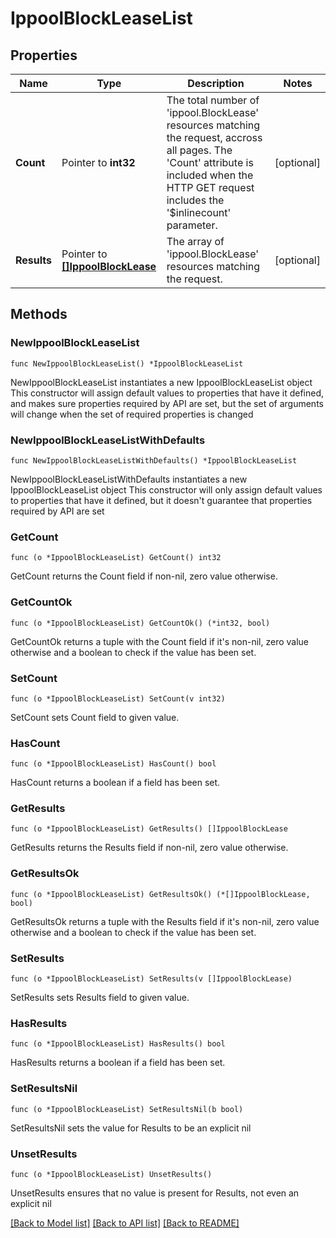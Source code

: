 # IppoolBlockLeaseList

## Properties

Name | Type | Description | Notes
------------ | ------------- | ------------- | -------------
**Count** | Pointer to **int32** | The total number of &#39;ippool.BlockLease&#39; resources matching the request, accross all pages. The &#39;Count&#39; attribute is included when the HTTP GET request includes the &#39;$inlinecount&#39; parameter. | [optional] 
**Results** | Pointer to [**[]IppoolBlockLease**](IppoolBlockLease.md) | The array of &#39;ippool.BlockLease&#39; resources matching the request. | [optional] 

## Methods

### NewIppoolBlockLeaseList

`func NewIppoolBlockLeaseList() *IppoolBlockLeaseList`

NewIppoolBlockLeaseList instantiates a new IppoolBlockLeaseList object
This constructor will assign default values to properties that have it defined,
and makes sure properties required by API are set, but the set of arguments
will change when the set of required properties is changed

### NewIppoolBlockLeaseListWithDefaults

`func NewIppoolBlockLeaseListWithDefaults() *IppoolBlockLeaseList`

NewIppoolBlockLeaseListWithDefaults instantiates a new IppoolBlockLeaseList object
This constructor will only assign default values to properties that have it defined,
but it doesn't guarantee that properties required by API are set

### GetCount

`func (o *IppoolBlockLeaseList) GetCount() int32`

GetCount returns the Count field if non-nil, zero value otherwise.

### GetCountOk

`func (o *IppoolBlockLeaseList) GetCountOk() (*int32, bool)`

GetCountOk returns a tuple with the Count field if it's non-nil, zero value otherwise
and a boolean to check if the value has been set.

### SetCount

`func (o *IppoolBlockLeaseList) SetCount(v int32)`

SetCount sets Count field to given value.

### HasCount

`func (o *IppoolBlockLeaseList) HasCount() bool`

HasCount returns a boolean if a field has been set.

### GetResults

`func (o *IppoolBlockLeaseList) GetResults() []IppoolBlockLease`

GetResults returns the Results field if non-nil, zero value otherwise.

### GetResultsOk

`func (o *IppoolBlockLeaseList) GetResultsOk() (*[]IppoolBlockLease, bool)`

GetResultsOk returns a tuple with the Results field if it's non-nil, zero value otherwise
and a boolean to check if the value has been set.

### SetResults

`func (o *IppoolBlockLeaseList) SetResults(v []IppoolBlockLease)`

SetResults sets Results field to given value.

### HasResults

`func (o *IppoolBlockLeaseList) HasResults() bool`

HasResults returns a boolean if a field has been set.

### SetResultsNil

`func (o *IppoolBlockLeaseList) SetResultsNil(b bool)`

 SetResultsNil sets the value for Results to be an explicit nil

### UnsetResults
`func (o *IppoolBlockLeaseList) UnsetResults()`

UnsetResults ensures that no value is present for Results, not even an explicit nil

[[Back to Model list]](../README.md#documentation-for-models) [[Back to API list]](../README.md#documentation-for-api-endpoints) [[Back to README]](../README.md)


